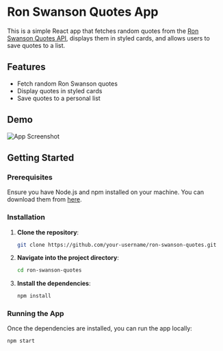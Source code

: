 # Ron Swanson Quotes App

This is a simple React app that fetches random quotes from the [Ron Swanson Quotes API](https://ron-swanson-quotes.herokuapp.com/v2/quotes), displays them in styled cards, and allows users to save quotes to a list.

## Features
- Fetch random Ron Swanson quotes
- Display quotes in styled cards
- Save quotes to a personal list

## Demo
![App Screenshot](screenshot.png)  <!-- You can add a screenshot of your app -->

## Getting Started

### Prerequisites
Ensure you have Node.js and npm installed on your machine. You can download them from [here](https://nodejs.org/).

### Installation
1. **Clone the repository**:
    ```bash
    git clone https://github.com/your-username/ron-swanson-quotes.git
    ```

2. **Navigate into the project directory**:
    ```bash
    cd ron-swanson-quotes
    ```

3. **Install the dependencies**:
    ```bash
    npm install
    ```

### Running the App
Once the dependencies are installed, you can run the app locally:

```bash
npm start
